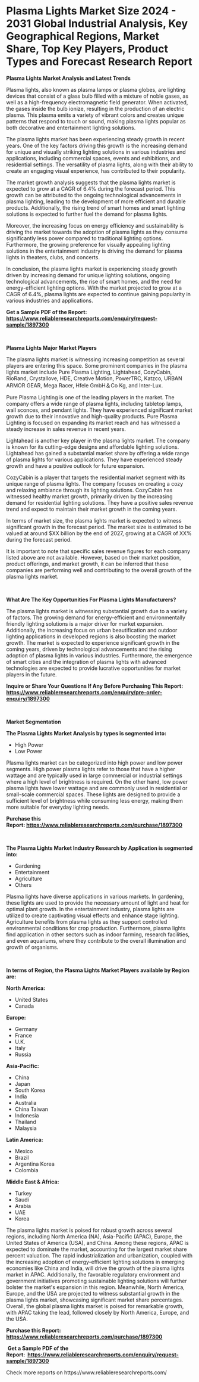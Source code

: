 <p><h1>Plasma Lights Market Size 2024 - 2031 Global Industrial Analysis, Key Geographical Regions, Market Share, Top Key Players, Product Types and Forecast Research Report</h1></p><p><strong>Plasma Lights Market Analysis and Latest Trends</strong></p>
<p><p>Plasma lights, also known as plasma lamps or plasma globes, are lighting devices that consist of a glass bulb filled with a mixture of noble gases, as well as a high-frequency electromagnetic field generator. When activated, the gases inside the bulb ionize, resulting in the production of an electric plasma. This plasma emits a variety of vibrant colors and creates unique patterns that respond to touch or sound, making plasma lights popular as both decorative and entertainment lighting solutions.</p><p>The plasma lights market has been experiencing steady growth in recent years. One of the key factors driving this growth is the increasing demand for unique and visually striking lighting solutions in various industries and applications, including commercial spaces, events and exhibitions, and residential settings. The versatility of plasma lights, along with their ability to create an engaging visual experience, has contributed to their popularity.</p><p>The market growth analysis suggests that the plasma lights market is expected to grow at a CAGR of 6.4% during the forecast period. This growth can be attributed to the ongoing technological advancements in plasma lighting, leading to the development of more efficient and durable products. Additionally, the rising trend of smart homes and smart lighting solutions is expected to further fuel the demand for plasma lights.</p><p>Moreover, the increasing focus on energy efficiency and sustainability is driving the market towards the adoption of plasma lights as they consume significantly less power compared to traditional lighting options. Furthermore, the growing preference for visually appealing lighting solutions in the entertainment industry is driving the demand for plasma lights in theaters, clubs, and concerts.</p><p>In conclusion, the plasma lights market is experiencing steady growth driven by increasing demand for unique lighting solutions, ongoing technological advancements, the rise of smart homes, and the need for energy-efficient lighting options. With the market projected to grow at a CAGR of 6.4%, plasma lights are expected to continue gaining popularity in various industries and applications.</p></p>
<p><strong>Get a Sample PDF of the Report:&nbsp; <a href="https://www.reliableresearchreports.com/enquiry/request-sample/1897300">https://www.reliableresearchreports.com/enquiry/request-sample/1897300</a></strong></p>
<p>&nbsp;</p>
<p><strong>Plasma Lights Major Market Players</strong></p>
<p><p>The plasma lights market is witnessing increasing competition as several players are entering this space. Some prominent companies in the plasma lights market include Pure Plasma Lighting, Lightahead, CozyCabin, RioRand, Crystallove, HDE, Creative Motion, PowerTRC, Katzco, URBAN ARMOR GEAR, Mega Racer, Hfele GmbH＆Co Kg, and Inter-Lux.</p><p>Pure Plasma Lighting is one of the leading players in the market. The company offers a wide range of plasma lights, including tabletop lamps, wall sconces, and pendant lights. They have experienced significant market growth due to their innovative and high-quality products. Pure Plasma Lighting is focused on expanding its market reach and has witnessed a steady increase in sales revenue in recent years.</p><p>Lightahead is another key player in the plasma lights market. The company is known for its cutting-edge designs and affordable lighting solutions. Lightahead has gained a substantial market share by offering a wide range of plasma lights for various applications. They have experienced steady growth and have a positive outlook for future expansion.</p><p>CozyCabin is a player that targets the residential market segment with its unique range of plasma lights. The company focuses on creating a cozy and relaxing ambiance through its lighting solutions. CozyCabin has witnessed healthy market growth, primarily driven by the increasing demand for residential lighting solutions. They have a positive sales revenue trend and expect to maintain their market growth in the coming years.</p><p>In terms of market size, the plasma lights market is expected to witness significant growth in the forecast period. The market size is estimated to be valued at around $XX billion by the end of 2027, growing at a CAGR of XX% during the forecast period.</p><p>It is important to note that specific sales revenue figures for each company listed above are not available. However, based on their market position, product offerings, and market growth, it can be inferred that these companies are performing well and contributing to the overall growth of the plasma lights market.</p></p>
<p>&nbsp;</p>
<p><strong>What Are The Key Opportunities For Plasma Lights Manufacturers?</strong></p>
<p><p>The plasma lights market is witnessing substantial growth due to a variety of factors. The growing demand for energy-efficient and environmentally friendly lighting solutions is a major driver for market expansion. Additionally, the increasing focus on urban beautification and outdoor lighting applications in developed regions is also boosting the market growth. The market is expected to experience significant growth in the coming years, driven by technological advancements and the rising adoption of plasma lights in various industries. Furthermore, the emergence of smart cities and the integration of plasma lights with advanced technologies are expected to provide lucrative opportunities for market players in the future.</p></p>
<p><strong>Inquire or Share Your Questions If Any Before Purchasing This Report: <a href="https://www.reliableresearchreports.com/enquiry/pre-order-enquiry/1897300">https://www.reliableresearchreports.com/enquiry/pre-order-enquiry/1897300</a></strong></p>
<p>&nbsp;</p>
<p><strong>Market Segmentation</strong></p>
<p><strong>The Plasma Lights Market Analysis by types is segmented into:</strong></p>
<p><ul><li>High Power</li><li>Low Power</li></ul></p>
<p><p>Plasma lights market can be categorized into high power and low power segments. High power plasma lights refer to those that have a higher wattage and are typically used in large commercial or industrial settings where a high level of brightness is required. On the other hand, low power plasma lights have lower wattage and are commonly used in residential or small-scale commercial spaces. These lights are designed to provide a sufficient level of brightness while consuming less energy, making them more suitable for everyday lighting needs.</p></p>
<p><strong>Purchase this Report:&nbsp;<a href="https://www.reliableresearchreports.com/purchase/1897300">https://www.reliableresearchreports.com/purchase/1897300</a></strong></p>
<p>&nbsp;</p>
<p><strong>The Plasma Lights Market Industry Research by Application is segmented into:</strong></p>
<p><ul><li>Gardening</li><li>Entertainment</li><li>Agriculture</li><li>Others</li></ul></p>
<p><p>Plasma lights have diverse applications in various markets. In gardening, these lights are used to provide the necessary amount of light and heat for optimal plant growth. In the entertainment industry, plasma lights are utilized to create captivating visual effects and enhance stage lighting. Agriculture benefits from plasma lights as they support controlled environmental conditions for crop production. Furthermore, plasma lights find application in other sectors such as indoor farming, research facilities, and even aquariums, where they contribute to the overall illumination and growth of organisms.</p></p>
<p>&nbsp;</p>
<p><strong>In terms of Region, the Plasma Lights Market Players available by Region are:</strong></p>
<p>
    <p> <strong> North America: </strong>
        <ul>
            <li>United States</li>
            <li>Canada</li>
        </ul>
        </p> 
    <p> <strong> Europe: </strong>
        <ul>
            <li>Germany</li>
            <li>France</li>
            <li>U.K.</li>
            <li>Italy</li>
            <li>Russia</li>
        </ul>
        </p> 
    <p> <strong> Asia-Pacific: </strong>
        <ul>
            <li>China</li>
            <li>Japan</li>
            <li>South Korea</li>
            <li>India</li>
            <li>Australia</li>
            <li>China Taiwan</li>
            <li>Indonesia</li>
            <li>Thailand</li>
            <li>Malaysia</li>
        </ul>
        </p> 
    <p> <strong> Latin America: </strong>
        <ul>
            <li>Mexico</li>
            <li>Brazil</li>
            <li>Argentina Korea</li>
            <li>Colombia</li>
        </ul>
        </p> 
    <p> <strong> Middle East & Africa: </strong>
        <ul>
            <li>Turkey</li>
            <li>Saudi</li>
            <li>Arabia</li>
            <li>UAE</li>
            <li>Korea</li>
        </ul>
    </p>
    </p>
<p><p>The plasma lights market is poised for robust growth across several regions, including North America (NA), Asia-Pacific (APAC), Europe, the United States of America (USA), and China. Among these regions, APAC is expected to dominate the market, accounting for the largest market share percent valuation. The rapid industrialization and urbanization, coupled with the increasing adoption of energy-efficient lighting solutions in emerging economies like China and India, will drive the growth of the plasma lights market in APAC. Additionally, the favorable regulatory environment and government initiatives promoting sustainable lighting solutions will further bolster the market's expansion in this region. Meanwhile, North America, Europe, and the USA are projected to witness substantial growth in the plasma lights market, showcasing significant market share percentages. Overall, the global plasma lights market is poised for remarkable growth, with APAC taking the lead, followed closely by North America, Europe, and the USA.</p></p>
<p><strong>Purchase this Report: <a href="https://www.reliableresearchreports.com/purchase/1897300">https://www.reliableresearchreports.com/purchase/1897300</a></strong></p>
<p>&nbsp;<strong>Get a Sample PDF of the Report:&nbsp;&nbsp;<a href="https://www.reliableresearchreports.com/enquiry/request-sample/1897300">https://www.reliableresearchreports.com/enquiry/request-sample/1897300</a></strong></p>
<p><strong></strong></p>
<p>Check more reports on https://www.reliableresearchreports.com/</p>